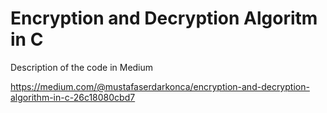 # Encryption and Decryption Algoritm in C

Description of the code in Medium

https://medium.com/@mustafaserdarkonca/encryption-and-decryption-algorithm-in-c-26c18080cbd7
